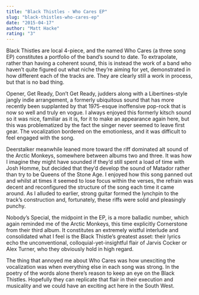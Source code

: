 ```yaml
---
title: "Black Thistles - Who Cares EP"
slug: "black-thistles-who-cares-ep"
date: "2015-04-17"
author: "Matt Hacke"
rating: "3"
---
```


Black Thistles are local 4-piece, and the named Who Cares (a three song EP) constitutes a portfolio of the band’s sound to date. To extrapolate, rather than having a coherent sound, this is instead the work of a band who haven’t quite figured out what niche they’re aiming for yet, demonstrated in how different each of the tracks are. They are clearly still a work in process, but that is no bad thing.

Opener, Get Ready, Don’t Get Ready, judders along with a Libertines-style jangly indie arrangement, a formerly ubiquitous sound that has more recently been supplanted by that 1975-esque inoffensive pop-rock that is now so well and truly en vogue. I always enjoyed this formerly kitsch sound so it was nice, familiar as it is, for it to make an appearance again here, but this was problematized by the fact the singer never seemed to leave first gear. The vocalization bordered on the emotionless, and it was difficult to feel engaged with the song.

Deerstalker meanwhile leaned more toward the riff dominated alt sound of the Arctic Monkeys, somewhere between albums two and three. It was how I imagine they might have sounded if they’d still spent a load of time with Josh Homme, but decided that they’d develop the sound of Matador rather than try to be Queens of the Stone Age. I enjoyed how this song panned out and whilst at times it seemed to lose focus within the verses, the refrain was decent and reconfigured the structure of the song each time it came around. As I alluded to earlier, strong guitar formed the lynchpin to the track’s construction and, fortunately, these riffs were solid and pleasingly punchy.

Nobody’s Special, the midpoint in the EP, is a more balladic number, which again reminded me of the Arctic Monkeys, this time explicitly Cornerstone from their third album. It constitutes an extremely wistful interlude and consolidated what I feel is the Black Thistle’s greatest asset: their lyrics echo the unconventional, colloquial-yet-insightful flair of Jarvis Cocker or Alex Turner, who they obviously hold in high regard.

The thing that annoyed me about Who Cares was how unexciting the vocalization was when everything else in each song was strong. In the poetry of the words alone there’s reason to keep an eye on the Black Thistles. Hopefully they can replicate that flair in their execution and musicality and we could have an exciting act here in the South West.
